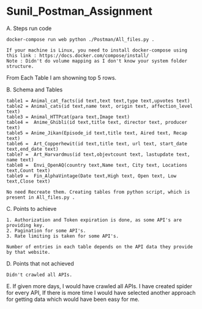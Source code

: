 # Sunil_Postman_Assignment

A. Steps run code

	docker-compose run web python ./Postman/All_files.py .
  
  	If your machine is Linux, you need to install docker-compose using this link : https://docs.docker.com/compose/install/
	Note : Didn't do volume mapping as I don't know your system folder structure.

From Each Table I am showning top 5 rows.

B. Schema and Tables 

	table1 = Animal_cat_facts(id text,text text,type text,upvotes text)
	table2 = Animal_cats(id text,name text, origin text, affection_level text)
	table3 = Animal_HTTPcat(para text,Image text)
	table4 =  Anime_Ghibli(id text,title text, director text, producer text)
	table5 = Anime_Jikan(Episode_id text,title text, Aired text, Recap text)
	table6 =  Art_Copperhewit(id text,title text, url text, start_date text,end_date text)
	table7 =  Art_Harvardmus(id text,objevtcount text, lastupdate text, name text)
	table8 =  Envi_OpenAQ(country text,Name text, City text, Locations text,Count text)
	table9 =  Fin_AlphaVintage(Date text,High text, Open text, Low text,Close text)

	No need Recreate them. Creating tables from python script, which is present in All_files.py .

C. Points to achieve

	1. Authorization and Token expiration is done, as some API's are providing key.
	2. Pagination for some API's.
	3. Rate limiting is taken for some API's.

	Number of entries in each table depends on the API data they provide by that website.

D. Points that not achieved

	Didn't crawled all APIs.

E.
	If given more days, I would have crawled all APIs. I have created spider for every API, If there is more time I would have selected another approach for getting data which would have been easy for me.
